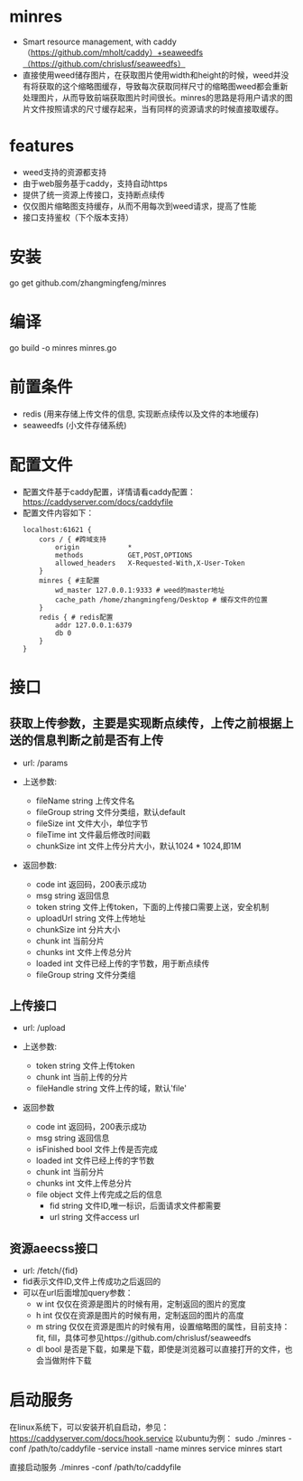 # minres
* Smart resource management, with caddy（https://github.com/mholt/caddy）+seaweedfs（https://github.com/chrislusf/seaweedfs）
* 直接使用weed储存图片，在获取图片使用width和height的时候，weed并没有将获取的这个缩略图缓存，导致每次获取同样尺寸的缩略图weed都会重新处理图片，从而导致前端获取图片时间很长。minres的思路是将用户请求的图片文件按照请求的尺寸缓存起来，当有同样的资源请求的时候直接取缓存。

# features
* weed支持的资源都支持
* 由于web服务基于caddy，支持自动https
* 提供了统一资源上传接口，支持断点续传
* 仅仅图片缩略图支持缓存，从而不用每次到weed请求，提高了性能
* 接口支持鉴权（下个版本支持）

# 安装
go get github.com/zhangmingfeng/minres

# 编译
go build -o minres minres.go

# 前置条件
* redis (用来存储上传文件的信息, 实现断点续传以及文件的本地缓存)
* seaweedfs (小文件存储系统)

# 配置文件
* 配置文件基于caddy配置，详情请看caddy配置：https://caddyserver.com/docs/caddyfile
* 配置文件内容如下： 
  ```
  localhost:61621 {
      cors / { #跨域支持
          origin            *
          methods           GET,POST,OPTIONS
          allowed_headers   X-Requested-With,X-User-Token
      }
      minres { #主配置
          wd_master 127.0.0.1:9333 # weed的master地址
          cache_path /home/zhangmingfeng/Desktop # 缓存文件的位置
      }
      redis { # redis配置
          addr 127.0.0.1:6379
          db 0
      }
  }
  ```
  
# 接口
## 获取上传参数，主要是实现断点续传，上传之前根据上送的信息判断之前是否有上传
* url: /params 
* 上送参数: 
  - fileName string 上传文件名
  - fileGroup string 文件分类组，默认default
  - fileSize int 文件大小，单位字节
  - fileTime int 文件最后修改时间戳
  - chunkSize int 文件上传分片大小，默认1024 * 1024,即1M
 
* 返回参数:
  - code int 返回码，200表示成功
  - msg string 返回信息
  - token string 文件上传token，下面的上传接口需要上送，安全机制
  - uploadUrl string 文件上传地址
  - chunkSize int 分片大小
  - chunk int 当前分片
  - chunks int 文件上传总分片
  - loaded int 文件已经上传的字节数，用于断点续传
  - fileGroup string 文件分类组
 
## 上传接口
* url: /upload
* 上送参数: 
  - token string 文件上传token
  - chunk int 当前上传的分片
  - fileHandle string 文件上传的域，默认'file'
  
* 返回参数
  - code int 返回码，200表示成功
  - msg string 返回信息
  - isFinished bool 文件上传是否完成
  - loaded int 文件已经上传的字节数
  - chunk int 当前分片
  - chunks int 文件上传总分片
  - file object 文件上传完成之后的信息
    - fid string 文件ID,唯一标识，后面请求文件都需要
    - url string 文件access url
    
## 资源aeecss接口
* url: /fetch/{fid}
* fid表示文件ID,文件上传成功之后返回的
* 可以在url后面增加query参数：
  - w int 仅仅在资源是图片的时候有用，定制返回的图片的宽度
  - h int 仅仅在资源是图片的时候有用，定制返回的图片的高度
  - m string 仅仅在资源是图片的时候有用，设置缩略图的属性，目前支持：fit, fill，具体可参见https://github.com/chrislusf/seaweedfs
  - dl bool 是否是下载，如果是下载，即使是浏览器可以直接打开的文件，也会当做附件下载
  
# 启动服务
在linux系统下，可以安装开机自启动，参见：https://caddyserver.com/docs/hook.service
以ubuntu为例：
sudo ./minres -conf /path/to/caddyfile -service install -name minres
service minres start

直接启动服务
./minres -conf /path/to/caddyfile
